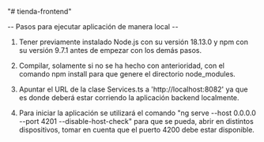 "# tienda-frontend" 

-- Pasos para ejecutar aplicación de manera local --

1. Tener previamente instalado Node.js con su versión 18.13.0 y npm con su versión 9.7.1 antes de empezar con los demás pasos.

2. Compilar, solamente si no se ha hecho con anterioridad, con el comando npm install para que genere el directorio node_modules.

3. Apuntar el URL de la clase Services.ts a 'http://localhost:8082' ya que es donde deberá estar corriendo la aplicación backend localmente.

4. Para iniciar la aplicación se utilizará el comando "ng serve --host 0.0.0.0 --port 4201 --disable-host-check" para que se pueda,
abrir en distintos dispositivos, tomar en cuenta que el puerto 4200 debe estar disponible.
